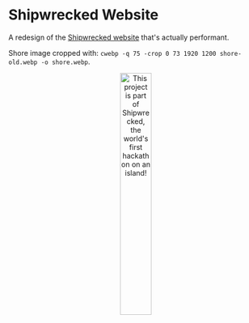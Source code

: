 # Shipwrecked Website

A redesign of the [Shipwrecked website](https://shipwrecked.hackclub.com/) that's actually performant.

Shore image cropped with: `cwebp -q 75 -crop 0 73 1920 1200 shore-old.webp -o shore.webp`.

<div align="center">
  <a href="https://shipwrecked.hackclub.com/?t=ghrm" target="_blank">
    <img src="https://hc-cdn.hel1.your-objectstorage.com/s/v3/739361f1d440b17fc9e2f74e49fc185d86cbec14_badge.png" 
         alt="This project is part of Shipwrecked, the world's first hackathon on an island!" 
         style="width: 35%;">
  </a>
</div>
